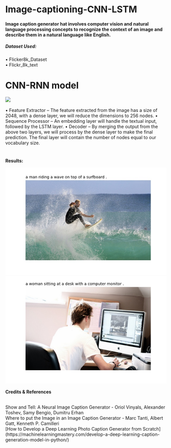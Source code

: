 # Image-captioning-CNN-LSTM


#### Image caption generator hat involves computer vision and natural language processing concepts to recognize the context of an image and describe them in a natural language like English.

##### Dataset Used:
• Flicker8k_Dataset <br>
• Flickr_8k_text 



# CNN-RNN model

<img src = "https://d2h0cx97tjks2p.cloudfront.net/blogs/wp-content/uploads/sites/2/2019/11/model-python-machine-learning-project.png"/>

• Feature Extractor – The feature extracted from the image has a size of 2048, with a dense layer, we will reduce the dimensions to 256 nodes.
• Sequence Processor – An embedding layer will handle the textual input, followed by the LSTM layer.
• Decoder – By merging the output from the above two layers, we will process by the dense layer to make the final prediction. The final layer will contain the number of nodes equal to our vocabulary size.
#
**Results:**

![Alt text](/Images/gen_7526599338.jpg)
![Alt text](/Images/gen_7148046575.jpg)

**Credits & References**


</br>
Show and Tell: A Neural Image Caption Generator - Oriol Vinyals, Alexander Toshev, Samy Bengio, Dumitru Erhan
<br>
Where to put the Image in an Image Caption Generator - Marc Tanti, Albert Gatt, Kenneth P. Camilleri
<br>
[How to Develop a Deep Learning Photo Caption Generator from Scratch](https://machinelearningmastery.com/develop-a-deep-learning-caption-generation-model-in-python/)




  
